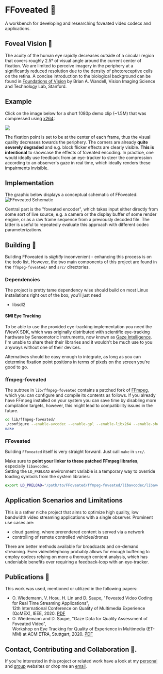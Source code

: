 # FFoveated :movie_camera:

A workbench for developing and researching foveated video codecs and applications.

## Foveal Vision :eyes:

The acuity of the human eye rapidly decreases outside of a circular region that
covers roughly 2.5° of visual angle around the current center of fixation. We
are limited to perceive imagery in the periphery at a significantly reduced
resolution due to the density of photoreceptive cells on the retina. A concise
introduction to the biological background can be found in
[Foundations of Vision](https://foundationsofvision.stanford.edu/chapter-3-the-photoreceptor-mosaic/)
by Brian A. Wandell, Vision Imaging Science and Technology Lab, Stanford.

## Example
Click on the image below for a short 1080p demo clip (~1.5M) that was
compressed using [x264](https://www.videolan.org/developers/x264.html):  
  
[<img src="https://oliver-wiedemann.net/static/external/github/ffoveated/video-foveated-preview.jpg">](https://oliver-wiedemann.net/static/external/github/ffoveated/video-foveated.mp4?raw=true)
  
The fixation point is set to be at the center of each frame, thus the visual
quality decreases towards the periphery. The corners are already **quite
severely degraded** and e.g. block flicker effects are clearly visible. **This
is intentional** to showcase the effects of foveated encoding.  In practice,
one would ideally use feedback from an eye-tracker to steer the compression
according to an observer's gaze in real time, which ideally renders these
impairments invisible.

## Implementation

The graphic below displays a conceptual schematic of FFoveated.
![FFoveated Schematic](https://oliver-wiedemann.net/static/external/github/ffoveated/schematic.png)

Central part is the "foveated encoder", which takes input either directly from
some sort of live source, e.g. a camera or the display buffer of some render
engine, or as a raw frame sequence from a previously decoded file. The latter
is useful to repeatedly evaluate this approach with different codec
parameterizations.


## Building :hammer:
Building FFoveated is *slightly* inconvenient - enhancing this process is on the
todo list. However, the two main components of this project are found in the
`ffmpeg-foveated/` and `src/` directories.

### Dependencies

The project is pretty tame dependency wise should build on most
Linux installations right out of the box, you'll just need

- libsdl2


#### SMI Eye Tracking
To be able to use the provided eye-tracking implementation you need
the iViewX SDK, which was originally distributed with scientific
eye-tracking hardware by Sensomotoric Instruments, now known as
[Gaze Intelligence](https://gazeintelligence.com/smi-software-download).
I'm unable to share their their libraries and it wouldn't be much use
to you anyways without one of their devices.  

Alternatives should be easy enough to integrate, as long as you can
determine fixation point positions in terms of pixels on the screen
you're good to go.


### ffmpeg-foveated
The subtree in `lib/ffmpeg-foveated` contains a patched fork of
[FFmpeg](https://ffmpeg.org/), which you can configure and compile its contents
as follows.  If you already have FFmpeg installed on your system you can save
time by disabling more compilation targets, however, this might lead to
compatibility issues in the future.

```bash
cd lib/ffmpeg-foveated/
./configure --enable-avcodec --enable-gpl --enable-libx264 --enable-shared
make
```

### FFoveated

Building `FFoveated` itself is very straight forward. Just call `make` in `src/`.  

Make sure to **point your linker to these patched FFmpeg libraries**,
especially `libavcodec`.  
Setting the `LD_PRELOAD` environment variable is a
temporary way to override loading symbols from the system libraries:

```bash
export LD_PRELOAD="/path/to/FFoveated/ffmpeg-foveated/libavcodec/libavcodec.so"
```

## Application Scenarios and Limitations
This is a rather niche project that aims to optimize high quality, low
bandwidth video streaming applications with a single observer.
Prominent use cases are:

- cloud gaming, where prerendered content is served via a network
- controlling of remote controlled vehicles/drones

There are better methods available for broadcasts and on-demand streaming.
Even videotelephony probably allows for enough buffering to employ codecs
relying on more a thorough content analysis, which has undeniable benefits
over requiring a feedback-loop with an eye-tracker.

## Publications :scroll:

This work was used, mentioned or utilized in the following papers:

- O. Wiedemann, V. Hosu, H. Lin and D. Saupe, "Foveated Video Coding for Real Time Streaming Applications",  
  12th International Conference on Quality of Multimedia Experience (QoMEX), IEEE, 2020. [PDF](https://oliver-wiedemann.net/static/publications/wiedemann2020foveated.pdf)
- O. Wiedemann and D. Saupe, "Gaze Data for Quality Assessment of Foveated Video",  
  Workshop on Eye Tracking for Quality of Experience in Multimedia (ET-MM) at ACM ETRA, Stuttgart, 2020. [PDF](https://oliver-wiedemann.net/static/publications/wiedemann2020gaze.pdf)

## Contact, Contributing and Collaboration :email:.

If you're interested in this project or related work have a look at my [personal](https://oliver-wiedemann.net) and
[group](https://www.mmsp.uni-konstanz.de/research/projects/visual-quality-assessment/) websites or drop me an [email](mailto:mail@oliver-wiedemann.net).

